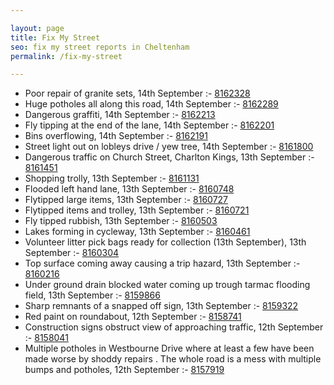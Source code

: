 ```yaml
---

layout: page
title: Fix My Street
seo: fix my street reports in Cheltenham
permalink: /fix-my-street

---
```


<!-- fix_marker starts -->

- Poor repair of granite sets, 14th September :- [8162328](https://www.fixmystreet.com/report/8162328)
- Huge potholes all along this road, 14th September :- [8162289](https://www.fixmystreet.com/report/8162289)
- Dangerous graffiti, 14th September :- [8162213](https://www.fixmystreet.com/report/8162213)
- Fly tipping at the end of the lane, 14th September :- [8162201](https://www.fixmystreet.com/report/8162201)
- Bins overflowing, 14th September :- [8162191](https://www.fixmystreet.com/report/8162191)
- Street light out on lobleys drive / yew tree, 14th September :- [8161800](https://www.fixmystreet.com/report/8161800)
- Dangerous traffic on Church Street, Charlton Kings, 13th September :- [8161451](https://www.fixmystreet.com/report/8161451)
- Shopping trolly, 13th September :- [8161131](https://www.fixmystreet.com/report/8161131)
- Flooded left hand lane, 13th September :- [8160748](https://www.fixmystreet.com/report/8160748)
- Flytipped large items, 13th September :- [8160727](https://www.fixmystreet.com/report/8160727)
- Flytipped items and trolley, 13th September :- [8160721](https://www.fixmystreet.com/report/8160721)
- Fly tipped rubbish, 13th September :- [8160503](https://www.fixmystreet.com/report/8160503)
- Lakes forming in cycleway, 13th September :- [8160461](https://www.fixmystreet.com/report/8160461)
- Volunteer litter pick bags ready for collection (13th September), 13th September :- [8160304](https://www.fixmystreet.com/report/8160304)
- Top surface coming away causing a trip hazard, 13th September :- [8160216](https://www.fixmystreet.com/report/8160216)
- Under ground drain blocked water coming up trough tarmac flooding field, 13th September :- [8159866](https://www.fixmystreet.com/report/8159866)
- Sharp remnants of a snapped off sign, 13th September :- [8159322](https://www.fixmystreet.com/report/8159322)
- Red paint on roundabout, 12th September :- [8158741](https://www.fixmystreet.com/report/8158741)
- Construction signs obstruct view of approaching traffic, 12th September :- [8158041](https://www.fixmystreet.com/report/8158041)
- Multiple potholes in Westbourne Drive where at least a few have been made worse by shoddy repairs . The whole road is a mess with multiple bumps and potholes, 12th September :- [8157919](https://www.fixmystreet.com/report/8157919)

<!-- fix_marker ends -->